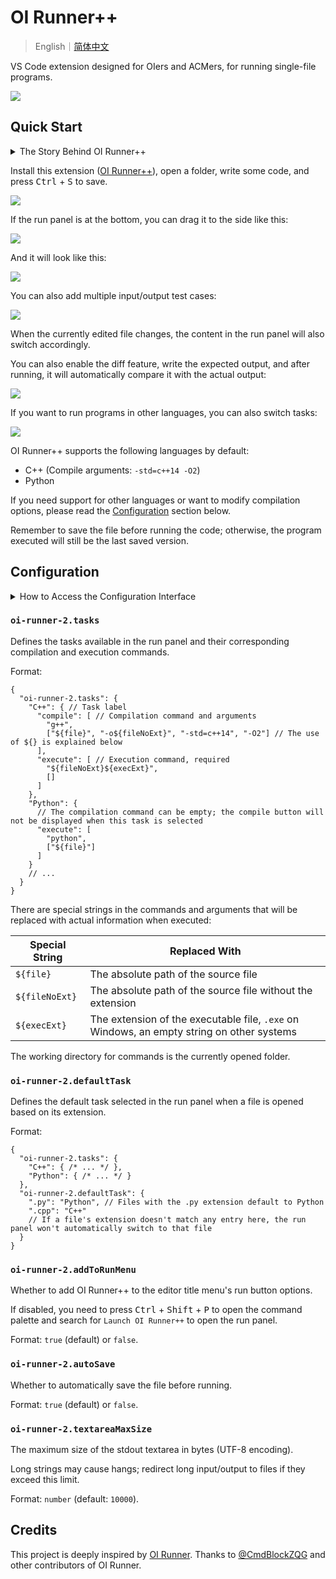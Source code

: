 # OI Runner++

> English｜[简体中文](https://gitee.com/typed-sigterm/oi-runner-2/blob/main/README.zh-CN.md)

VS Code extension designed for OIers and ACMers, for running single-file programs.

![](./assets/guide/preview.png)

## Quick Start

<details>

<summary>The Story Behind OI Runner++</summary>
<br>

Running single C++ files in VS Code isn't straightforward, and I've **suffered** from this. Online tutorials often require configuring **lengthy, complex, and arcane** `.vscode/launch.json` and `.vscode/tasks.json` files, which is pure torture.

Compared to that, the [Code Runner](https://marketplace.visualstudio.com/items?itemName=formulahendry.code-runner) extension offers a better experience, but it's not suitable for the specific scenario of OI (competitive programming):

- It leaves messy history in the Terminal.
- It doesn't show execution time or exit code.
- You have to manually input test cases every time.

Later, I discovered [OI Runner](https://marketplace.visualstudio.com/items?itemName=CmdBlock.oi-runner). It's tailor-made for the OI scenario, and I personally think its experience is nearly perfect. However, after using it for a while, some issues became apparent:

- Execution time and exit code are mixed with the output.
- There's no status indication for compiling/running.
- The stop button doesn't work.
- The working directory for compilation/execution is the source file's directory, not the workspace directory.

I submitted a [PR](https://github.com/CmdBlockZQG/oi-runner/pull/9), but the maintainer seems to have abandoned OI Runner and didn't respond.

On 2024/6/21, I decided to develop OI Runner++, completely rewriting it based on OI Runner and releasing it. Therefore, OI Runner++ retains OI Runner's concise UI design but improves upon many features.

</details>

Install this extension ([OI Runner++](https://marketplace.visualstudio.com/items?itemName=typed-sigterm.oi-runner-2)), open a folder, write some code, and press <kbd>Ctrl</kbd> + <kbd>S</kbd> to save.

![](./assets/guide/launch.png)

If the run panel is at the bottom, you can drag it to the side like this:

![](./assets/guide/move.gif)

And it will look like this:

![](./assets/guide/run.gif)

You can also add multiple input/output test cases:

![](./assets/guide/switch-test-case.gif)

When the currently edited file changes, the content in the run panel will also switch accordingly.

You can also enable the diff feature, write the expected output, and after running, it will automatically compare it with the actual output:

![](./assets/guide/diff.gif)

If you want to run programs in other languages, you can also switch tasks:

![](./assets/guide/switch-task.gif)

OI Runner++ supports the following languages by default:

- C++ (Compile arguments: `-std=c++14 -O2`)
- Python

If you need support for other languages or want to modify compilation options, please read the [Configuration](#configuration) section below.

Remember to save the file before running the code; otherwise, the program executed will still be the last saved version.

## Configuration

<details>

<summary>How to Access the Configuration Interface</summary>
<br>

If you want to modify the configuration for the current workspace (folder), simply create a `.vscode/settings.json` file.

If you want to apply the configuration to all workspaces, press <kbd>Ctrl</kbd> + <kbd>,</kbd> to open VS Code settings, then click the "Open Settings (JSON)" button in the top right corner to open the global configuration file:

![](./assets/guide/settings.png)
</details>

### `oi-runner-2.tasks`

Defines the tasks available in the run panel and their corresponding compilation and execution commands.

Format:

```jsonc
{
  "oi-runner-2.tasks": {
    "C++": { // Task label
      "compile": [ // Compilation command and arguments
        "g++",
        ["${file}", "-o${fileNoExt}", "-std=c++14", "-O2"] // The use of ${} is explained below
      ],
      "execute": [ // Execution command, required
        "${fileNoExt}${execExt}",
        []
      ]
    },
    "Python": {
      // The compilation command can be empty; the compile button will not be displayed when this task is selected
      "execute": [
        "python",
        ["${file}"]
      ]
    }
    // ...
  }
}
```

There are special strings in the commands and arguments that will be replaced with actual information when executed:

| Special String | Replaced With |
| --- | --- |
| `${file}` | The absolute path of the source file |
| `${fileNoExt}` | The absolute path of the source file without the extension |
| `${execExt}` | The extension of the executable file, `.exe` on Windows, an empty string on other systems |

The working directory for commands is the currently opened folder.

### `oi-runner-2.defaultTask`

Defines the default task selected in the run panel when a file is opened based on its extension.

Format:

```jsonc
{
  "oi-runner-2.tasks": {
    "C++": { /* ... */ },
    "Python": { /* ... */ }
  },
  "oi-runner-2.defaultTask": {
    ".py": "Python", // Files with the .py extension default to Python
    ".cpp": "C++"
    // If a file's extension doesn't match any entry here, the run panel won't automatically switch to that file
  }
}
```

### `oi-runner-2.addToRunMenu`

Whether to add OI Runner++ to the editor title menu's run button options.

If disabled, you need to press <kbd>Ctrl</kbd> + <kbd>Shift</kbd> + <kbd>P</kbd> to open the command palette and search for `Launch OI Runner++` to open the run panel.

Format: `true` (default) or `false`.

### `oi-runner-2.autoSave`

Whether to automatically save the file before running.

Format: `true` (default) or `false`.

### `oi-runner-2.textareaMaxSize`

The maximum size of the stdout textarea in bytes (UTF-8 encoding).

Long strings may cause hangs; redirect long input/output to files if they exceed this limit.

Format: `number` (default: `10000`).

## Credits

This project is deeply inspired by [OI Runner](https://github.com/CmdBlockZQG/oi-runner). Thanks to [@CmdBlockZQG](https://github.com/CmdBlockZQG) and other contributors of OI Runner.
